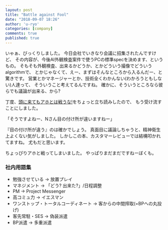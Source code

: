 ```yaml
---
layout: post
title: "Battle against Fool"
date: "2018-09-07 18:26"
author: 'u-ryo'
categories: [company]
comments: true
published: true
---
```

いゃぁ、びっくりしました。
今日会社でいきなり会議に招集されたんですけど、
その内容が、今後AI外観検査案件で使うPCの標準specを決めます、というもの。
そもそも外観検査、出来るかどうか、とかどういう撮像でどういうalgorithmで、
とかじゃなくて、えー、まずはそんなところから入るんだー、と驚きです。
営業とかマネージャーとか、技術全くわかんない(わかろうともしない)人達って、
そういうこと考えてるんですね。
確かに、そういうところなら彼らでも議論が出来る、から?

丁度、[頭に来てもアホとは戦うな!](https://www.amazon.co.jp/%E9%A0%AD%E3%81%AB%E6%9D%A5%E3%81%A6%E3%82%82%E3%82%A2%E3%83%9B%E3%81%A8%E3%81%AF%E6%88%A6%E3%81%86%E3%81%AA-%E4%BA%BA%E9%96%93%E9%96%A2%E4%BF%82%E3%82%92%E6%80%9D%E3%81%84%E9%80%9A%E3%82%8A%E3%81%AB%E3%81%97%E3%80%81%E6%9C%80%E9%AB%98%E3%81%AE%E3%83%91%E3%83%95%E3%82%A9%E3%83%BC%E3%83%9E%E3%83%B3%E3%82%B9%E3%82%92%E5%AE%9F%E7%8F%BE%E3%81%99%E3%82%8B%E6%96%B9%E6%B3%95-%E7%94%B0%E6%9D%91%E8%80%95%E5%A4%AA%E9%83%8E/dp/4022511982/ref=cm_cr_arp_d_product_top?ie=UTF8)をちょっと立ち読みしたので、
もう受け流すことにしました。

「そうですよねー、Nさん目の付け所が違いますねー」

『目の付け所が違う』のは確かでしょう。
真面目に議論しちゃうと、精神衛生上よくない気がしました。
しかしこの本、カスタマーレビューでは結構叩かれてますね。
尤もだと思います。

ちょっぴりアホと戦ってしまいました。
やっぱりまだまだですねーぼくも。

### 社内用語集
* 勉強させている → 放置プレイ
* マネジメント → 「どう? 出来た?」/日程調整
* PM → Project Messenger
* 高コミュ力 → イエスマン
* ワンストップ・トータルコーディネート → 客からの中間搾取(=BPへの丸投げ)
* 客先常駐・SES → 偽装派遣
* BP派遣 → 多重派遣
